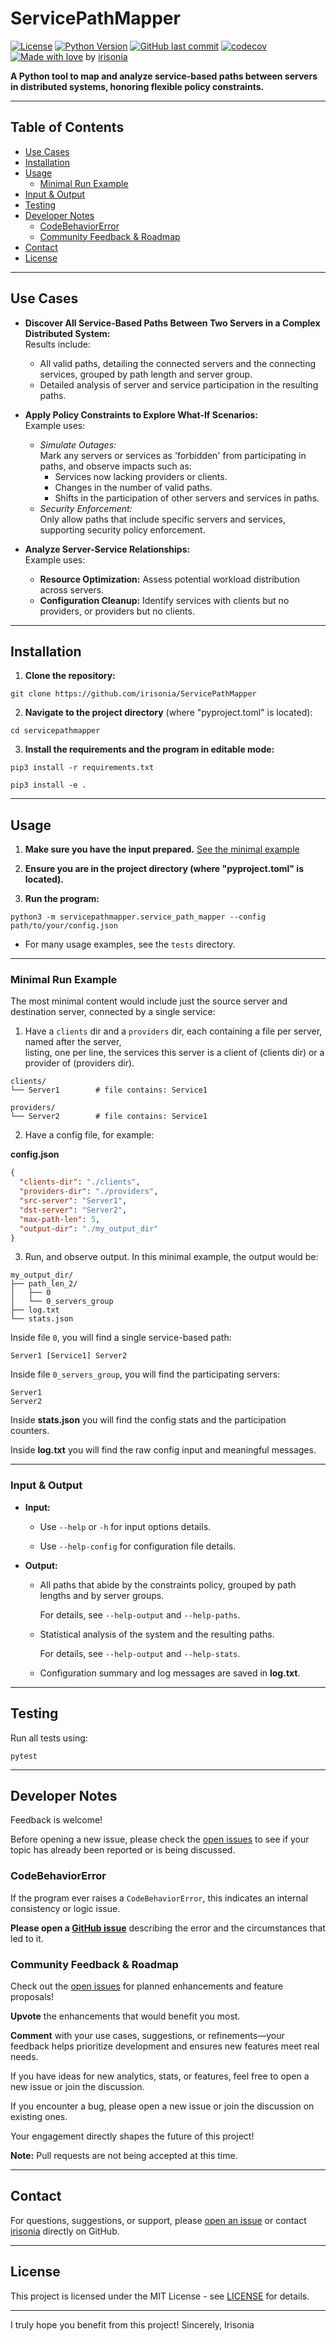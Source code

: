 # ServicePathMapper

[![License](https://img.shields.io/badge/license-MIT-green)](LICENSE)
[![Python Version](https://img.shields.io/badge/python-3.10+-blue)](https://www.python.org/downloads/release/python-3100/)
[![GitHub last commit](https://img.shields.io/github/last-commit/irisonia/ServicePathMapper)](https://github.com/irisonia/ServicePathMapper)
[![codecov](https://codecov.io/gh/irisonia/ServicePathMapper/branch/main/graph/badge.svg)](https://codecov.io/gh/irisonia/ServicePathMapper)
[![Made with love](https://img.shields.io/badge/Made%20with-%E2%9D%A4-red)](https://github.com/irisonia) by [irisonia](https://github.com/irisonia)

**A Python tool to map and analyze service-based paths between servers in distributed systems, honoring flexible policy constraints.**

---

## Table of Contents

- [Use Cases](#use-cases)
- [Installation](#installation)
- [Usage](#usage)
  - [Minimal Run Example](#minimal-run-example)
- [Input & Output](#input--output)
- [Testing](#testing)
- [Developer Notes](#developer-notes)
  - [CodeBehaviorError](#codebehaviorerror)
  - [Community Feedback & Roadmap](#community-feedback--roadmap)
- [Contact](#contact)
- [License](#license)

---

## Use Cases

- **Discover All Service-Based Paths Between Two Servers in a Complex Distributed System:**  
  Results include:
  - All valid paths, detailing the connected servers and the connecting services, 
    grouped by path length and server group.
  - Detailed analysis of server and service participation in the resulting paths.


- **Apply Policy Constraints to Explore What-If Scenarios:**  
  Example uses:
  - *Simulate Outages:*  
    Mark any servers or services as 'forbidden' from participating in paths, and observe impacts such as:
    - Services now lacking providers or clients.
    - Changes in the number of valid paths.
    - Shifts in the participation of other servers and services in paths.
  - *Security Enforcement:*  
    Only allow paths that include specific servers and services, supporting security policy enforcement.


- **Analyze Server-Service Relationships:**  
  Example uses:
  - **Resource Optimization:** Assess potential workload distribution across servers.
  - **Configuration Cleanup:** Identify services with clients but no providers, or providers but no clients.

---

## Installation

1. **Clone the repository:**

```
git clone https://github.com/irisonia/ServicePathMapper
```


2. **Navigate to the project directory** (where "pyproject.toml" is located):

```
cd servicepathmapper
```


3. **Install the requirements and the program in editable mode:**

```
pip3 install -r requirements.txt

pip3 install -e .
```

---

## Usage

1. **Make sure you have the input prepared.** [See the minimal example](#minimal-run-example)


2. **Ensure you are in the project directory (where "pyproject.toml" is located).**


3. **Run the program:**

```
python3 -m servicepathmapper.service_path_mapper --config path/to/your/config.json
```



* For many usage examples, see the `tests` directory.

---

### Minimal Run Example

The most minimal content would include just the source server and destination server, connected by a single service:


1. Have a `clients` dir and a `providers` dir, each containing a file per server, named after the server,  
listing, one per line, the services this server is a client of (clients dir) or a provider of (providers dir).


```
clients/
└── Server1        # file contains: Service1

providers/
└── Server2        # file contains: Service1
```


2. Have a config file, for example:

**config.json**
```json
{
  "clients-dir": "./clients",
  "providers-dir": "./providers",
  "src-server": "Server1",
  "dst-server": "Server2",
  "max-path-len": 5,
  "output-dir": "./my_output_dir"
}
```


3. Run, and observe output. In this minimal example, the output would be:


```
my_output_dir/
├── path_len_2/
│   ├── 0
│   └── 0_servers_group
├── log.txt
└── stats.json
```  


Inside file `0`, you will find a single service-based path:


```
Server1 [Service1] Server2
```


Inside file `0_servers_group`, you will find the participating servers:


```
Server1
Server2
```


Inside **stats.json** you will find the config stats and the participation counters.

Inside **log.txt** you will find the raw config input and meaningful messages.

---

### Input & Output

- **Input:**

  - Use `--help` or `-h` for input options details.

  - Use `--help-config` for configuration file details.


- **Output:**

  - All paths that abide by the constraints policy, grouped by path lengths and by server groups. 
  
    For details, see `--help-output` and `--help-paths`.

  - Statistical analysis of the system and the resulting paths.
  
    For details, see `--help-output` and `--help-stats`.

  - Configuration summary and log messages are saved in **log.txt**.

---

## Testing

Run all tests using: 

```
pytest
```

---

## Developer Notes

Feedback is welcome!

Before opening a new issue, please check the [open issues](https://github.com/irisonia/ServicePathMapper/issues) 
to see if your topic has already been reported or is being discussed.


### CodeBehaviorError

If the program ever raises a `CodeBehaviorError`, this indicates an internal consistency or logic issue.

**Please open a [GitHub issue](https://github.com/irisonia/ServicePathMapper/issues)** describing the error and the circumstances that led to it.


### Community Feedback & Roadmap

Check out the [open issues](https://github.com/irisonia/ServicePathMapper/issues) for planned enhancements and feature proposals!

**Upvote** the enhancements that would benefit you most.

**Comment** with your use cases, suggestions, or refinements—your feedback helps prioritize development and ensures new features meet real needs.

If you have ideas for new analytics, stats, or features, feel free to open a new issue or join the discussion.

If you encounter a bug, please open a new issue or join the discussion on existing ones.

Your engagement directly shapes the future of this project!

**Note:** Pull requests are not being accepted at this time.

---

## Contact

For questions, suggestions, or support, please [open an issue](https://github.com/irisonia/ServicePathMapper/issues) or contact [irisonia](https://github.com/irisonia) directly on GitHub.

---

## License

This project is licensed under the MIT License - see [LICENSE](LICENSE) for details.

---

I truly hope you benefit from this project! Sincerely, Irisonia